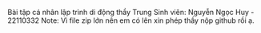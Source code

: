 Bài tập cá nhân lập trình di động thầy Trung
Sinh viên: Nguyễn Ngọc Huy - 22110332
Note: Vì file zip lớn nên em có lên xin phép thầy nộp github rồi ạ.
